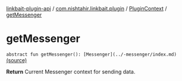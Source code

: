 [linkbait-plugin-api](../../index.md) / [com.nishtahir.linkbait.plugin](../index.md) / [PluginContext](index.md) / [getMessenger](.)


# getMessenger

`abstract fun getMessenger(): [Messenger](../-messenger/index.md)` [(source)](https://gitlab.com/nishtahir/linkbait/tree/master/linkbait-plugin-api/src/main/kotlin//com/nishtahir/linkbait/plugin/PluginContext.kt#L20)

**Return**
Current Messenger context for sending data.



